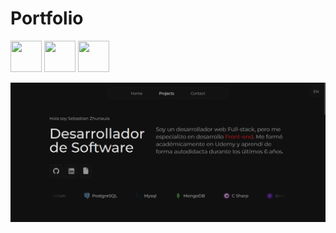 # Portfolio

<img src="https://cdn.jsdelivr.net/gh/devicons/devicon@latest/icons/astro/astro-original.svg" height="50px" width="50px"/>
<img src="https://cdn.jsdelivr.net/gh/devicons/devicon@latest/icons/tailwindcss/tailwindcss-original.svg" height="50px" width="50px"/>
<img src="https://cdn.jsdelivr.net/gh/devicons/devicon@latest/icons/vercel/vercel-original.svg" height="50px" width="50px"/>

![Portafolio](Portafolio.png)

